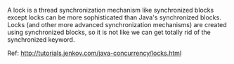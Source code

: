 A lock is a thread synchronization mechanism like synchronized blocks 
except locks can be more sophisticated than Java's synchronized blocks. 
Locks (and other more advanced synchronization mechanisms) are created 
using synchronized blocks, so it is not like we can get totally rid of 
the synchronized keyword.

Ref: http://tutorials.jenkov.com/java-concurrency/locks.html